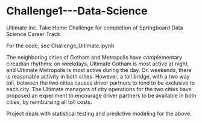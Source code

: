 # Challenge1---Data-Science

Ultimate Inc. Take Home Challenge for completion of Springboard Data Science Career Track

For the code, see Challenge_Ultimate.ipynb

The neighboring cities of Gotham and Metropolis have complementary circadian rhythms: on weekdays, 
Ultimate Gotham is most active at night, and Ultimate Metropolis is most active during the day. 
On weekends, there is reasonable activity in both cities. However, a toll bridge, with a two way toll,
between the two cities causes driver partners to tend to be exclusive to each city. 
The Ultimate managers of city operations for the two cities have proposed an experiment to encourage driver partners
to be available in both cities, by reimbursing all toll costs.

Project deals with statistical testing and predictive modeling for the above.

